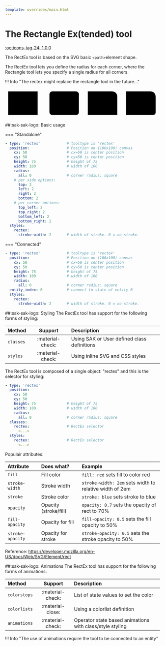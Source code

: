 ```yaml
---
template: overrides/main.html
---
```


[rectex-tool support]: https://github.com/amoebelabs/swiss-army-knife/releases/tag/1.0.0
# The Rectangle Ex(tended) tool
[:octicons-tag-24: 1.0.0][rectex-tool support]

The RectEx tool is based on the SVG basic `<path>`element shape.

The RectEx tool lets you define the radius for each corner, where the Rectangle tool lets you specify a single radius for all corners.

!!! Info "The rectex might replace the rectangle tool in the future..."

<svg viewBox="0 0 520 100" xmlns="http://www.w3.org/2000/svg" width="500px">
  <rect x="10" y="10" height="80" width="100" rx="0" fill="var(--md-primary-fg-color--light)" stroke="var(--md-primary-fg-color--dark)" stroke-width="2"/>
  <rect x="150" y="10" height="80" width="100" rx="10" fill="var(--md-primary-fg-color--light)" stroke="var(--md-primary-fg-color--dark)" stroke-width="2"/>
  <path d="M 280 10 l 80 0 q 20 0 20 20 v 60 q 0 0 0 0 l -100 0 z " fill="var(--md-primary-fg-color--light)" stroke="var(--md-primary-fg-color--dark)" stroke-width="2"/>
  <path d="M 410 10 l 80 0 q 20 0 20 20 v 50 q 0 10 -10 10 l -90 0 z " fill="var(--md-primary-fg-color--light)" stroke="var(--md-primary-fg-color--dark)" stroke-width="2"/>
</svg>

##:sak-sak-logo: Basic usage

=== "Standalone"
  ```yaml linenums="1" hl_lines="1"
  - type: 'rectex'            # tooltype is 'rectex'
    position:                 # Position on (100x100) canvas
      cx: 50                  # cx=50 is center position
      cy: 50                  # cy=50 is center position
      height: 75              # height of 75
      width: 100              # width of 100
      radius:
        all: 0                # corner radius: square
      # per side options:
        top: 2
        left: 2
        right: 2
        bottom: 2
      # per corner options:
        top_left: 2
        top_right: 2
        bottom_left: 2
        bottom_right: 2
    styles:
      rectex:
        stroke-width: 2       # width of stroke. 0 = no stroke.
  ```
=== "Connected"
  ```yaml linenums="1" hl_lines="1 9"
  - type: 'rectex'            # tooltype is 'rectex'
    position:                 # Position on (100x100) canvas
      cx: 50                  # cx=50 is center position
      cy: 50                  # cy=50 is center position
      height: 75              # height of 75
      width: 100              # width of 100
      radius:
        all: 0                # corner radius: square
    entity_index: 0           # connect to state of entity 0
    styles:
      rectex:
        stroke-width: 2       # width of stroke. 0 = no stroke.
  ```

##:sak-sak-logo: Styling
The RectEx tool has support for the following forms of styling:

| Method       | Support          | Description            |
| :----------- | :--------------: | :-------------------- |
| `classes`    | :material-check: | Using SAK or User defined class definitions  |
| `styles`     | :material-check: | Using inline SVG and CSS styles |

The RectEx tool is composed of a single object: "rectex" and this is the selector for styling:
```yaml linenums="1"hl_lines="10 13"
- type: 'rectex'
  position:
    cx: 50
    cy: 50
    height: 75              # height of 75
    width: 100              # width of 100
    radius:
      all: 0                # corner radius: square
  classes:
    rectex:                 # RectEx selector
      <...>
  styles:
    rectex:                 # RectEx selector
      <...>
```
Populair attributes:

| Attribute       | Does what?            | Example                                                 |
| :-------------- | :-------------------- | :------------------------------------------------------ |
| `fill`          | Fill color            | `fill: red` sets fill to color red |
| `stroke-width`  | Stroke width          | `stroke-width: 2em` sets width to relative width of 2em |
| `stroke`        | Stroke color          | `stroke: blue` sets stroke to blue |
| `opacity`       | Opacity (stroke/fill) | `opacity: 0.7` sets the opacity of rect to 70% |
| `fill-opacity`  | Opacity for fill      | `fill-opacity: 0.5` sets the fill opacity to 50% |
| `stroke-opacity`| Opacity for stroke    | `stroke-opacity: 0.5` sets the stroke opacity to 50% |

Reference: https://developer.mozilla.org/en-US/docs/Web/SVG/Element/rect

##:sak-sak-logo: Animations
The RectEx tool has support for the following forms of animations:

| Method       | Support          | Description            |
| :----------- | :--------------: | :-------------------- |
| `colorstops` | :material-check: | List of state values to set the color |
| `colorlists` | :material-close: | Using a colorlist definition |
| `animations` | :material-check: | Operator state based animations with class/style styling |

!!! Info "The use of animations require the tool to be connected to an entity"





